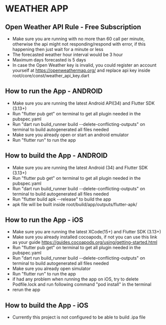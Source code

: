 # WEATHER APP

## Open Weather API Rule - Free Subscription

- Make sure you are running with no more than 60 call per minute, otherwise the api might not
  responding/respond with error, if this happening then just wait for a minute or less
- The forecasted weather hour interval would be 3 hour
- Maximum days forecasted is 5 days
- In case the Open Weather key is invalid, you could register an account yourself
  at https://openweathermap.org/ and replace api key inside root/core/const/weather_api_key.dart

## How to run the App - ANDROID

- Make sure you are running the latest Android API(34) and Flutter SDK (3.13+)
- Run "flutter pub get" on terminal to get all plugin needed in the pubspec.yaml
- Run "dart run build_runner build --delete-conflicting-outputs" on terminal to build autogenerated
  all files needed
- Make sure you already open or start an android emulator
- Run "flutter run" to run the app

## How to build the App - ANDROID

- Make sure you are running the latest Android (34) and Flutter SDK (3.13+)
- Run "flutter pub get" on terminal to get all plugin needed in the pubspec.yaml
- Run "dart run build_runner build --delete-conflicting-outputs" on terminal to build autogenerated
  all files needed
- Run "flutter build apk --release" to build the app
- apk file will be built inside root/build/app/outputs/flutter-apk/

## How to run the App - iOS

- Make sure you are running the latest XCode(15+) and Flutter SDK (3.13+)
- Make sure you already installed cocoapods, if not you can use this link as your
  guide https://guides.cocoapods.org/using/getting-started.html
- Run "flutter pub get" on terminal to get all plugin needed in the pubspec.yaml
- Run "dart run build_runner build --delete-conflicting-outputs" on terminal to build autogenerated
  all files needed
- Make sure you already open simulator
- Run "flutter run" to run the app
- if had any problem when running the app on iOS, try to delete Podfile.lock and run following
  command "pod install" in the terminal
- rerun the app

## How to build the App - iOS

- Currently this project is not configured to be able to build .ipa file

